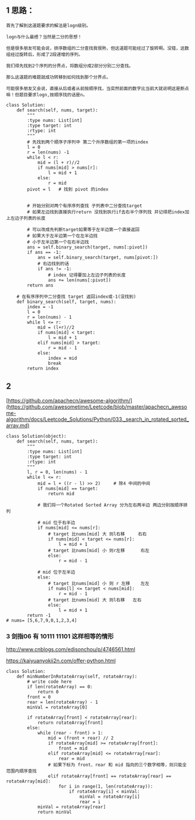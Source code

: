 ## 1 思路：

    
    首先了解到这道题要求的解法是logn级别。

    logn与什么最搭？当然是二分的思想！

    但是很多朋友可能会说，排序数组的二分查找我很熟，但这道题可能经过了旋转啊。没错，这数组经过旋转后，形成了2段递增的序列。

    我们得先找到2个序列的分界点，将数组分成2部分分别二分查找。

    那么这道题的难题就成功转移到如何找到那个分界点。

    可能很多朋友又会说，直接从后或者从前按顺序找，当突然前面的数字比当前大就说明这是断点嘛！但题目要求logn,按顺序找的话是n。


```python3
class Solution:
    def search(self, nums, target):
        """
        :type nums: List[int]
        :type target: int
        :rtype: int
        """
        # 先找到两个顺序子序列中 第二个升序数组的第一项的index
        l = 0
        r = len(nums) -1
        while l < r:
            mid = (l + r)//2
            if nums[mid] > nums[r]:
                l = mid + 1
            else:
                r = mid
        pivot = l   # 找到 pivot 的index
        
        
        # 开始分别对两个有序序列查找 子列表中二分查找target
        # 如果左边找到直接执行return 没找到执行if去右半个序列找 并记得把index加上左边子列表的长度
        
        # 可以改成先判断target如果等于左半边第一个直接返回
        # 如果大于左半边第一个在左半边找 
        # 小于左半边第一个在右半边找
        ans = self.binary_search(target, nums[:pivot])
        if ans == -1:
            ans = self.binary_search(target, nums[pivot:])
            # 右边找到的话
            if ans != -1:
                # index 记得要加上左边子列表的长度
                ans += len(nums[:pivot])
        return ans
    
    # 在有序序列中二分查找 target 返回index或-1(没找到)
    def binary_search(self, target, nums):
        index = -1
        l = 0
        r = len(nums) - 1
        while l <= r:
            mid = (l+r)//2
            if nums[mid] < target:
                l = mid + 1
            elif nums[mid] > target:
                r = mid - 1
            else:
                index = mid
                break
        return index
```
## 2 

[https://github.com/apachecn/awesome-algorithm/](https://github.com/awesometime/Leetcode/blob/master/apachecn_awesome-algorithm/docs/Leetcode_Solutions/Python/033._search_in_rotated_sorted_array.md)

```python3
class Solution(object):
    def search(self, nums, target):
        """
        :type nums: List[int]
        :type target: int
        :rtype: int
        """
        l, r = 0, len(nums) - 1
        while l <= r:
            mid = l + ((r - l) >> 2)     # 除4 中间的中间
            if nums[mid] == target:
                return mid
            
            # 我们将一个Rotated Sorted Array 分为左右两半边 两边分别按顺序排列 
            
            # mid 位于右半边
            if nums[mid] <= nums[r]:
                # target 比nums[mid] 大 则l右移     右右
                if nums[mid] < target <= nums[r]:
                    l = mid + 1
                # target 比nums[mid] 小 则r左移      右左
                else:
                    r = mid - 1
            
            # mid 位于左半边
            else:
                # target 比nums[mid] 小 则 r 左移    左左
                if nums[l] <= target < nums[mid]:
                    r = mid - 1
                # target 比nums[mid] 大 则l右移   左右
                else:
                    l = mid + 1
        return -1
# nums= [5,6,7,9,0,1,2,3,4]
```

### 3 剑指06  有 10111  11101 这样相等的情形

http://www.cnblogs.com/edisonchou/p/4746561.html

https://kaiyuanyokii2n.com/offer-python.html

```python3
class Solution:
    def minNumberInRotateArray(self, rotateArray):
        # write code here
        if len(rotateArray) == 0:
            return 0
        front = 0
        rear = len(rotateArray) - 1
        minVal = rotateArray[0]
        
        if rotateArray[front] < rotateArray[rear]:
            return rotateArray[front]
        else:
            while (rear - front) > 1: 
                mid = (front + rear) // 2
                if rotateArray[mid] >= rotateArray[front]:
                    front = mid
                elif rotateArray[mid] <= rotateArray[rear]:
                    rear = mid
                # 如果下标为 front、rear 和 mid 指向的三个数字相等，则只能全范围内顺序查找
                elif rotateArray[front] == rotateArray[rear] == rotateArray[mid]:
                    for i in range(1, len(rotateArray)):
                        if rotateArray[i] < minVal:
                            minVal = rotateArray[i]
                            rear = i
            minVal = rotateArray[rear]
            return minVal
````
